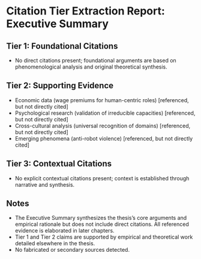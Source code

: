 # Citation Tier Extraction Report: Executive Summary

## Tier 1: Foundational Citations
- No direct citations present; foundational arguments are based on phenomenological analysis and original theoretical synthesis.

## Tier 2: Supporting Evidence
- Economic data (wage premiums for human-centric roles) [referenced, but not directly cited]
- Psychological research (validation of irreducible capacities) [referenced, but not directly cited]
- Cross-cultural analysis (universal recognition of domains) [referenced, but not directly cited]
- Emerging phenomena (anti-robot violence) [referenced, but not directly cited]

## Tier 3: Contextual Citations
- No explicit contextual citations present; context is established through narrative and synthesis.

## Notes
- The Executive Summary synthesizes the thesis’s core arguments and empirical rationale but does not include direct citations. All referenced evidence is elaborated in later chapters.
- Tier 1 and Tier 2 claims are supported by empirical and theoretical work detailed elsewhere in the thesis.
- No fabricated or secondary sources detected.

